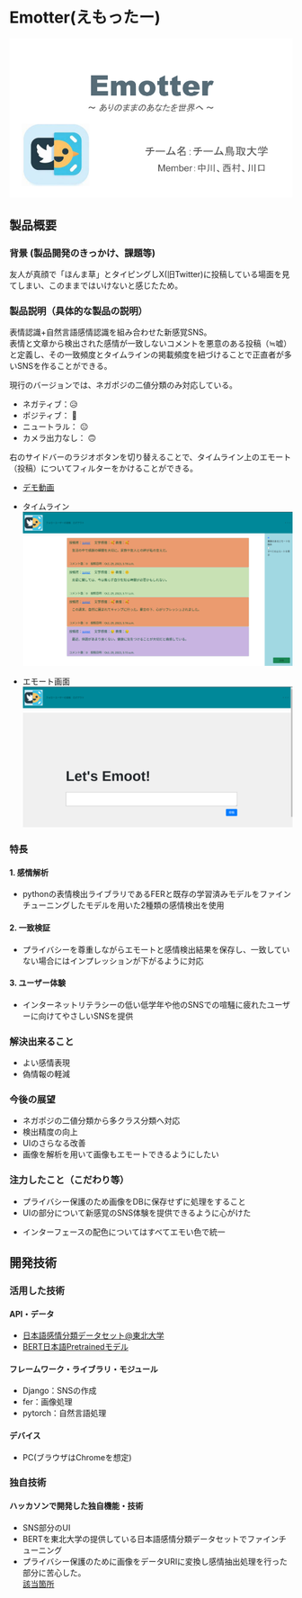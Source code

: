 # Emotter(えもったー)

![IMAGE ALT TEXT HERE](./assets/Emotter.png)

## 製品概要
### 背景 (製品開発のきっかけ、課題等)
友人が真顔で「ほんま草」とタイピングしX(旧Twitter)に投稿している場面を見てしまい、このままではいけないと感じたため。  
### 製品説明（具体的な製品の説明）
表情認識+自然言語感情認識を組み合わせた新感覚SNS。  
表情と文章から検出された感情が一致しないコメントを悪意のある投稿（≒嘘）と定義し、その一致頻度とタイムラインの掲載頻度を紐づけることで正直者が多いSNSを作ることができる。  

現行のバージョンでは、ネガポジの二値分類のみ対応している。  
- ネガティブ：😥
- ポジティブ： 🥰
- ニュートラル： 😐
- カメラ出力なし： 🙃

右のサイドバーのラジオボタンを切り替えることで、タイムライン上のエモート（投稿）についてフィルターをかけることができる。  

- [デモ動画](https://youtu.be/YF6t8Mepq1A)

- タイムライン
![IMAGE ALT TEXT HERE](./assets/Timeline.png)

- エモート画面
![IMAGE ALT TEXT HERE](./assets/Emoot.png)

### 特長
#### 1. 感情解析
- pythonの表情検出ライブラリであるFERと既存の学習済みモデルをファインチューニングしたモデルを用いた2種類の感情検出を使用  
#### 2. 一致検証
- プライバシーを尊重しながらエモートと感情検出結果を保存し、一致していない場合にはインプレッションが下がるように対応  
#### 3. ユーザー体験
- インターネットリテラシーの低い低学年や他のSNSでの喧騒に疲れたユーザーに向けてやさしいSNSを提供  

### 解決出来ること
- よい感情表現  
- 偽情報の軽減  
### 今後の展望
- ネガポジの二値分類から多クラス分類へ対応  
- 検出精度の向上  
- UIのさらなる改善  
- 画像を解析を用いて画像もエモートできるようにしたい
### 注力したこと（こだわり等）
* プライバシー保護のため画像をDBに保存せずに処理をすること  
* UIの部分について新感覚のSNS体験を提供できるように心がけた  
- インターフェースの配色についてはすべてエモい色で統一

## 開発技術
### 活用した技術
#### API・データ
* [日本語感情分類データセット@東北大学](https://github.com/ids-cv/wrime/)  
* [BERT日本語Pretrainedモデル](https://huggingface.co/docs/transformers/index)  

#### フレームワーク・ライブラリ・モジュール
* Django：SNSの作成  
* fer：画像処理  
* pytorch：自然言語処理  


#### デバイス
* PC(ブラウザはChromeを想定)  

### 独自技術
#### ハッカソンで開発した独自機能・技術
* SNS部分のUI
* BERTを東北大学の提供している日本語感情分類データセットでファインチューニング  
* プライバシー保護のために画像をデータURIに変換し感情抽出処理を行った部分に苦心した。  
[該当箇所](./snsapp/views.py#L202)  
